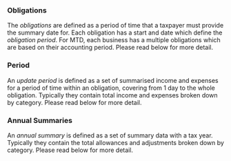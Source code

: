 ### Obligations ###

The _obligations_ are defined as a period of time that a taxpayer must provide the summary 
date for. Each obligation has a start and date which define the _obligation period_. For MTD, 
each business has a multiple obligations which are based on their accounting period. 
Please read below for more detail.

### Period ###
An _update period_ is defined as a set of summarised income and expenses for a period of 
time within an obligation, covering from 1 day to the whole obligation. Typically they 
contain total income and expenses broken down by category. Please read below for more detail.

### Annual Summaries ###
An _annual summary_ is defined as a set of summary data with a tax year. Typically they contain
the total allowances and adjustments broken down by category. Please read below for 
more detail.
